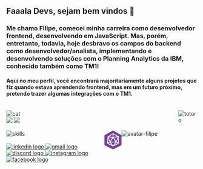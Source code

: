 ## Faaala Devs, sejam bem vindos 👋

### Me chamo Filipe, comecei minha carreira como desenvolvedor frontend, desenvolvendo em JavaScript. Mas, porém, entretanto, todavia, hoje desbravo os campos do backend como desenvolvedor/analista, implementando e desenvolvendo soluções com o Planning Analytics da IBM, conhecido também como TM1!

#### Aqui no meu perfil, você encontrará majoritariamente alguns projetos que fiz quando estava aprendendo frontend, mas em um futuro próximo, pretendo trazer algumas integrações com o TM1.

<br>

<div>
    <img alt="cat" height="70px" src="https://64.media.tumblr.com/5abf0f197bf1e7d6226f8276022a47e8/tumblr_n4ezcw0wQO1rmvkpdo3_r1_500.gifv">
    <img align="right" alt="totoro" height="70px" width="50px" src="https://media.discordapp.net/attachments/476322606019248141/988593993384329236/ezgif-4-0b3d0680e7.gif?ex=66303467&is=661dbf67&hm=dc0f9edaaa131436ba39ef62c75b2b54ac9d9020c90a612ebb1ac985585f3cba&=">
</div>

<div>
    <img width="49%" src="https://github-readme-stats.vercel.app/api?username=fincci&show_icons=true&theme=midnight-purple&include_all_commits=true&count_private=true&rank_icon=github&card_width=489">
    <img width="49%" src="https://github-readme-stats.vercel.app/api/top-langs/?username=fincci&layout=compact&langs_count=6&theme=midnight-purple&card_width=350">
</div>

<br>

<div>
    <img src="https://skillicons.dev/icons?i=typescript,react,styledcomponents,js,html,css,redux,jest,git,github" alt="skills"/>
    <img align="right" alt="avatar-filipe" height="150px" width="150px" src="https://media.discordapp.net/attachments/476322606019248141/988471463088644126/avatartransparent.gif?ex=66248d89&is=66233c09&hm=f7a11bf1c6402089d2795ac04ead679104a14ae3c8e9c4419a39e626b4f63a9f&=">
    <img align="right" src="src/PngItem_1831135.png" height="50px" />
</div>

<br>

<div align="left">
    <a href="https://www.linkedin.com/in/filipe-carvalho/" target="_blank">
        <img src="https://raw.githubusercontent.com/maurodesouza/profile-readme-generator/master/src/assets/icons/social/linkedin/default.svg" width="52" height="40" alt="linkedin logo"  />
    </a>
    <a href="mailto:filipeoliveiracv@gmail.com" target="_blank">
        <img src="https://raw.githubusercontent.com/maurodesouza/profile-readme-generator/master/src/assets/icons/social/gmail/default.svg" width="52" height="40" alt="gmail logo"  />
    </a>
    <a href="https://discordapp.com/users/236352410409238528" target="_blank">
        <img src="https://raw.githubusercontent.com/maurodesouza/profile-readme-generator/master/src/assets/icons/social/discord/default.svg" width="52" height="40" alt="discord logo"  />
    </a>
    <a href="https://instagram.com/filipeoliveirac" target="_blank">
        <img src="https://raw.githubusercontent.com/maurodesouza/profile-readme-generator/master/src/assets/icons/social/instagram/default.svg" width="52" height="40" alt="instagram logo"  />
    </a>
    <a href="https://www.facebook.com/filipeoliveiracv" target="_blank">
        <img src="https://raw.githubusercontent.com/maurodesouza/profile-readme-generator/master/src/assets/icons/social/facebook/default.svg" width="52" height="40" alt="facebook logo"  />
    </a>
</div>
